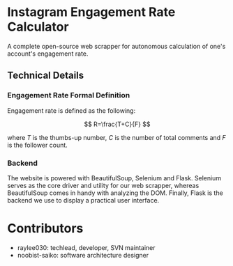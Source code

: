 # Instagram Engagement Rate Calculator

A complete open-source web scrapper for autonomous calculation of one's account's engagement rate.

## Technical Details

### Engagement Rate Formal Definition

Engagement rate is defined as the following:

$$
R=\frac{T+C}{F}
$$

where $T$ is the thumbs-up number, $C$ is the number of total comments and $F$ is the follower count.

### Backend

The website is powered with BeautifulSoup, Selenium and Flask.
Selenium serves as the core driver and utility for our web scrapper, whereas
BeautifulSoup comes in handy with analyzing the DOM. Finally, Flask is the
backend we use to display a practical user interface.

# Contributors

- raylee030: techlead, developer, SVN maintainer
- noobist-saiko: software architecture designer
